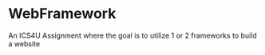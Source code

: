 # WebFramework
An ICS4U Assignment where the goal is to utilize 1 or 2 frameworks to build a website
